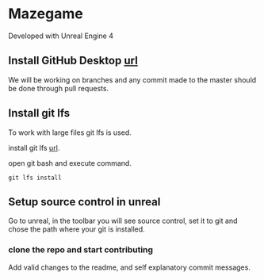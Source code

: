 # Mazegame

Developed with Unreal Engine 4

## Install GitHub Desktop [url](https://desktop.github.com/)

We will be working on branches and any commit made to the master should be done through pull requests.

## Install git lfs

To work with large files git lfs is used.

install git lfs [url](https://git-lfs.github.com/).

open git bash and execute command.

`git lfs install`

## Setup source control in unreal

Go to unreal, in the toolbar you will see source control, set it to git and chose the path where your git is installed.


### clone the repo and start contributing

Add valid changes to the readme, and self explanatory commit messages.
